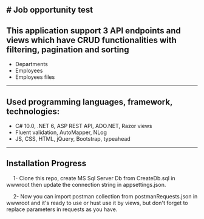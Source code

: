 ﻿﻿# Job opportunity test
---
## This application support 3 API endpoints and views which have CRUD functionalities with filtering, pagination and sorting
- Departments
- Employees
- Employees files
---
## Used programming languages, framework, technologies:
- C# 10.0, .NET 6, ASP REST API, ADO.NET, Razor views
- Fluent validation, AutoMapper, NLog
- JS, CSS, HTML, jQuery, Bootstrap, typeahead
---
## Installation Progress
&emsp; 1- Clone this repo, create MS Sql Server Db from CreateDb.sql in wwwroot then update the connection string in appsettings.json.

&emsp; 2- Now you can import postman collection from postmanRequests.json in wwwroot and it's ready to use or hust use it by views, but don't forget to replace parameters in requests as you have.